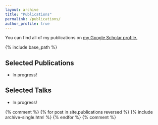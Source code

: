 ```yaml
---
layout: archive
title: "Publications"
permalink: /publications/
author_profile: true
---
```


You can find all of my publications on <u><a href="{{author.googlescholar}}">my Google Scholar profile</a>.</u>

{% include base_path %}

## Selected Publications

* In progress!

## Selected Talks

* In progress!

{% comment %} 
{% for post in site.publications reversed %}
  {% include archive-single.html %}
{% endfor %}
{% comment %}
